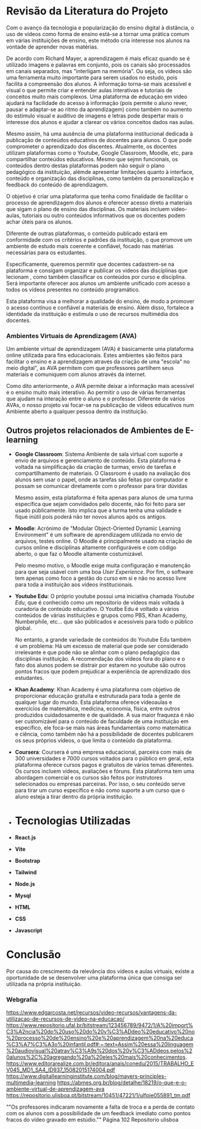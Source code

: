 # Revisão da Literatura do Projeto
  Com o avanço da tecnologia e popularização do ensino digital à distância, 
  o uso de vídeos como forma de ensino está-se a tornar uma prática comum em várias instituições de ensino, este método cria interesse nos alunos na vontade de aprender novas matérias.

  De acordo com Richard Mayer, a aprendizagem é mais eficaz quando se é utilizado imagens e palavras em conjunto, pois os canais são processados em canais separados, mas "interligam na memória". Ou seja, os vídeos são uma ferramenta muito importante para serem usados no estudo, pois facilita a compreensão dos alunos. A informação torna-se mais acessível e visual o que permite criar e entender aulas interativas e tutoriais de conceitos muito mais complexos. Uma plataforma de educação em vídeo ajudará na facilidade do acesso à informação (pois permite o aluno rever, pausar e adaptar-se ao ritmo da aprendizagem) como também no aumento do estimulo visual e auditivo de imagens e letras pode despertar mais o interesse dos alunos e ajudar a clarear os vários conceitos dados nas aulas.
  
  Mesmo assim, há uma ausência de uma plataforma institucional dedicada à publicação de conteúdos educativos de docentes para alunos. O que pode comprometer o aprendizado dos discentes. Atualmente, os docentes utilizam plataformas como o Youtube, Google Classroom, Moodle, etc, para compartilhar conteúdos educativos. Mesmo que sejmn funcionais, os conteúdos dentro destas plataformas podem não seguir o plano pedagógico da instituição, alémde apresentar limitações quanto à interface, conteúdo e organização das disciplinas, como também da personalização e feedback do conteúdo de aprendizagem.

  O objetivo é criar uma plataforma que tenha como finalidade de facilitar o processo de aprendizagem dos alunos e oferecer acesso direto a materiais que sigam o plano de ensino das disciplinas. Os materiais incluem vídeo-aulas, tutoriais ou outro conteúdos informativos que os docentes podem achar úteis para os alunos.

  Diferente de outras plataformas, o conteúdo publicado estará em conformidade com os critérios e padrões da instituição, o que promove um ambiente de estudo mais coerente e confiável, focado nas matérias necessárias para os estudantes.

  Especificamente, queremos permitir que docentes cadastrem-se na plataforma e consigam organizar e publicar os videos das disciplinas que lecionam
  , como também classificar os conteúdos por curso e disciplina. Será importante oferecer aos alunos um ambiente unificado com acesso a todos os vídeos
  presentes no conteúdo programático.

  Esta plataforma visa a melhorar a qualidade do ensino, de modo a promover o acesso contínuo e confiável a materiais de ensino. Além disso,
   fortalece a identidade da instituição e estimula o uso de recursos multimédia dos docentes.

### Ambientes Virtuais de Aprendizagem (AVA)

Um ambiente virtual de aprendizagem (AVA) é basicamente uma plataforma online utilizada para fins educacionais. Estes ambientes são feitos para facilitar o ensino e a aprendizagem através da criação de uma "escola" no meio digital", as AVA permitem com que professores partilhem seus materiais e comuniquem com alunos através da internet.

Como dito anteriormente, o AVA permite deixar a informação mais acessível e o ensino muito mais interativo. Ao permitir o uso de várias ferramentas que ajudam na interação entre o aluno e o professor. Diferente de vários AVAs, o nosso projeto vai focar-se na publicação de vídeos educativos num Ambiente aberto a qualquer pessoa dentro da instituição.


## Outros projetos relacionados de Ambientes de E-learning

- **Google Classroom**:
  Sistema Ambiente de sala virtual com suporte a envio de arquivos e gerenciamento de conteúdo. Esta plataforma é voltada na simplificação da criação de turmas, envio de tarefas e compartilhamento de materiais. O Classroom é usado na avaliação dos alunos sem usar o papel, onde as tarefas são feitas por computador e possam se comunicar diretamente com o professor para tirar dúvidas

  Mesmo assim, esta plataforma é feita apenas para alunos de uma turma específica que sejam convidados pelo docente, não foi feito para ser usado públicamente. Isto implica que a turma tenha uma validade e fique inútil pois poderá não ter novos alunos após os antigos.
  
- **Moodle**:
  Acrónimo de "Modular Object-Oriented Dynamic Learning Environment" é um software de aprendizagem utilizada no envio de arquivos, testes online. O Moodle é principalmente usado na criação de cursos online e disciplinas altamente configuráveis e com código aberto, o que faz o Moodle altamente costumizável.

  Pelo mesmo motivo, o Moodle exige muita configuração e manutenção para que seja usável com uma boa *User Experience*. Por fim, o software tem apenas como foco a gestão do curso em si e não no acesso livre para toda a instituição aos vídeos institucionais.
  
- **Youtube Edu**:
  O próprio youtube possui uma iniciativa chamada *Youtube Edu*, que é conhecido como um reposítorio de vídeos mais voltada à curadoria de conteúdo educativo. O Youtbe Edu é voltado a vários conteúdos de várias instituições e grupos como PBS, Khan Academy, Numberphile, etc... que são públicados e acessíveis para todo o público global.

  No entanto, a grande variedade de conteúdos do Youtube Edu também é um problema: Há um excesso de material que pode ser considerado irrelevante e que pode não se alinhar com o plano pedagógico das disciplinas instituição. A recomendação dos vídeos fora do plano e o fato dos alunos podem se distrair por estarem no youtube são outros pontos fracos que podem prejudicar a experiência de aprendizado dos estudantes.
  
- **Khan Academy**:
  Khan Academy é uma plataforma com objetivo de proporcionar educação gratuita e estruturada para toda a gente de qualquer lugar do mundo. Esta plataforma oferece videoaulas e exercicios de matemática, medicina, economia, física, entre outros produzidos cuidadosamente e de qualidade.
  A sua maior fraqueza é não ser customizável para o conteúdo de faculdade de uma instituição em específico, ele foca-se mais nas áreas fundamentais como matemática e ciência, como também não há a possibilidade de docentes publicarem os seus próprios vídeos, o que limita o conteúdo da plataforma.
  
- **Coursera**:
  Coursera é uma empresa educacional, parceira com mais de 300 universidades e 7000 cursos voltados para o público em geral, esta plataforma oferece cursos pagos e gratuitos de vários temas diferentes. Os cursos incluem vídeos, avaliações e fóruns.
  Esta plataforma tem uma abordagem comercial e os cursos são feitos por instrutores selecionados ou empresas parceiras. Por isso, o seu conteúdo serve para tirar um curso específico e não como suporte a um curso que o aluno esteja a tirar dentro da própria instituição. 

- # Tecnologias Utilizadas

- **React.js**
- **Vite**
- **Bootstrap**
- **Tailwind**
- **Node.js**
- **Mysql**

- **HTML**
- **CSS**
- **Javascript**

# Conclusão

Por causa do crescimento da relevância dos vídeos e aulas virtuais, existe a oportunidade de se desenvolver uma plataforma única que consiga ser utilizada na própria instituição.

### Webgrafia

https://www.edgarcosta.net/recursos/video-recursos/vantagens-da-utilizacao-de-recursos-de-video-na-educacao/
https://www.repositorio.ufal.br/bitstream/123456789/9472/1/A%20import%C3%A2ncia%20do%20uso%20do%20v%C3%ADdeo%20educativo%20no%20processo%20de%20ensino%20e%20aprendizagem%20na%20educa%C3%A7%C3%A3o%20infantil.pdf#:~:text=Assim%20essa%20linguagem%20audiovisual%20atrav%C3%A9s%20dos%20v%C3%ADdeos,pelos%20alunos%2C%20agregando%20a%20eles%20mais%20conhecimentos.
https://www.editorarealize.com.br/editora/anais/conedu/2015/TRABALHO_EV045_MD1_SA4_ID937_15082015174004.pdf
https://www.digitallearninginstitute.com/blog/mayers-principles-multimedia-learning
https://abmes.org.br/blog/detalhe/18219/o-que-e-o-ambiente-virtual-de-aprendizagem-ava
https://repositorio.ulisboa.pt/bitstream/10451/47221/1/ulfpie055891_tm.pdf

  ""Os professores indicaram novamente a falta de troca e a perda de contato com os
alunos com a possibilidade de um feedback imediato como pontos fracos do vídeo
gravado em estúdio."" Página 102 Repositorio ulisboa
